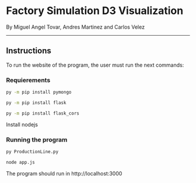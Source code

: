 # Factory Simulation D3 Visualization

By Miguel Angel Tovar, Andres Martinez and Carlos Velez

---

## Instructions

To run the website of the program, the user must run the next commands:

### Requierements

```bash
py -m pip install pymongo

py -m pip install flask

py -m pip install flask_cors
```

Install nodejs

### Running the program

```bash
py ProductionLine.py

node app.js
```

The program should run in http://localhost:3000